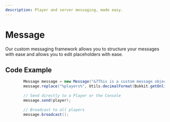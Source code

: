 ```yaml
---
description: Player and server messaging, made easy.
---
```


# Message

Our custom messaging framework allows you to structure your messages with ease and allows you to edit placeholders with ease.

## Code Example

```java
        Message message = new Message("&7This is a custom message object with %players% online!");
        message.replace("%players%", Utils.decimalFormat(Bukkit.getOnlinePlayers().size()));
        
        // Send directly to a Player or the Console
        message.send(player);
        
        // Broadcast to all players
        message.broadcast();
```
